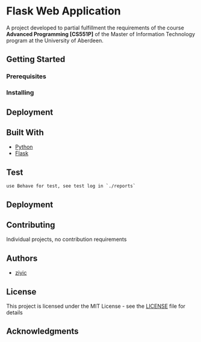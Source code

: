 # Flask Web Application

A project developed to partial fulfillment the requirements of the course **Advanced Programming  [CS551P]** of the Master of Information Technology program at the University of Aberdeen.

## Getting Started

<!-- These instructions will get you a copy of the project up and running on your local machine for development and testing purposes. See deployment for notes on how to deploy the project on a live system. -->

### Prerequisites

### Installing

<!-- A step by step series of examples that tell you how to get a development env running -->

## Deployment

<!-- Add additional notes about how to deploy this on a live system -->

## Built With

- [Python](https://www.python.org/)
- [Flask](https://flask.pocoo.org)

## Test

    use Behave for test, see test log in `./reports`
    
## Deployment

## Contributing

Individual projects, no contribution requirements
<!-- Please read [CONTRIBUTING.md](https://gist.github.com/ziyic/project_name/CONTRIBUTING.md) for details on our code of conduct, and the process for submitting pull requests to us. -->

## Authors

* [ziyic](https://github.com/ziyic)

<!-- See also the list of [contributors](https://github.com/your/project/contributors) who participated in this project.
-->

## License

 This project is licensed under the MIT License - see the [LICENSE](LICENSE) file for details

## Acknowledgments

<!-- * Hat tip to anyone whose code was used
* Inspiration
* etc -->
